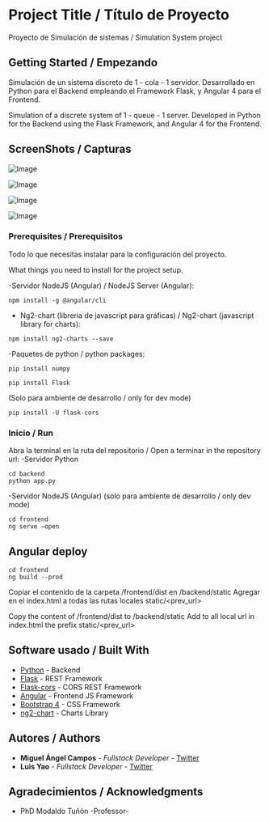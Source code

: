# Project Title / Título de Proyecto

Proyecto de Simulación de sistemas / Simulation System project

## Getting Started / Empezando 

Simulación de un sistema discreto de 1 - cola - 1 servidor.
Desarrollado en Python para el Backend empleando el Framework Flask, y Angular 4 para el Frontend.

Simulation of a discrete system of 1 - queue - 1 server.
Developed in Python for the Backend using the Flask Framework, and Angular 4 for the Frontend.

## ScreenShots / Capturas
![Image](https://github.com/miguel3010/proyectoSimulacion/blob/master/Screenshot-2017-10-28%20Presentaci%C3%B3n.png)

![Image](https://github.com/miguel3010/proyectoSimulacion/blob/master/Screenshot-2017-10-28%20Simulaci%C3%B3n.png)

![Image](https://github.com/miguel3010/proyectoSimulacion/blob/master/Screenshot-2017-10-28%20Simulaci%C3%B3n2.png)

![Image](https://github.com/miguel3010/proyectoSimulacion/blob/master/Screenshot-2017-10-28%20Estad%C3%ADsticas.png)

### Prerequisites / Prerequisitos

Todo lo que necesitas instalar para la configuración del proyecto.

What things you need to install for the project setup.

-Servidor NodeJS (Angular) / NodeJS Server (Angular):

```
npm install -g @angular/cli
```
- Ng2-chart (libreria de javascript para gráficas) / Ng2-chart (javascript library for charts):
```
npm install ng2-charts --save
```
-Paquetes de python / python packages:

```
pip install numpy
```

```
pip install Flask
```
(Solo para ambiente de desarrollo / only for dev mode)
```
pip install -U flask-cors
```

### Inicio / Run
Abra la terminal en la ruta del repositorio / Open a terminar in the repository url:
-Servidor Python
```
cd backend
python app.py
```

-Servidor NodeJS (Angular) (solo para ambiente de desarrollo / only dev mode)
```
cd frontend 
ng serve –open
``` 
## Angular deploy
```
cd frontend 
ng build --prod
``` 
Copiar el contenido de la carpeta /frontend/dist en /backend/static
Agregar en el index.html a todas las rutas locales static/<prev_url>

Copy the content of /frontend/dist to /backend/static
Add to all local url in index.html the prefix static/<prev_url>

## Software usado / Built With
* [Python](https://www.python.org/) - Backend
* [Flask](http://flask.pocoo.org/) - REST Framework
* [Flask-cors](http://flask-cors.readthedocs.io/en/latest/) - CORS REST Framework
* [Angular](https://angular.io/) - Frontend JS Framework
* [Bootstrap 4](https://v4-alpha.getbootstrap.com/) - CSS Framework
* [ng2-chart](https://github.com/valor-software/ng2-charts) - Charts Library

## Autores / Authors

* **Miguel Ángel Campos** - *Fullstack Developer* - [Twitter](https://twitter.com/Miguel_Angel_30)
* **Luis Yao** - *Fullstack Developer* - [Twitter](https://twitter.com/notLwiz)

## Agradecimientos / Acknowledgments

* PhD Modaldo Tuñón -Professor-
